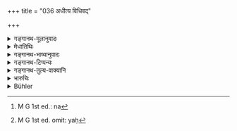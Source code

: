 +++
title = "036 अधीत्य विधिवद्"

+++

<details><summary>गङ्गानथ-मूलानुवादः</summary>

After having studied the Vedas according to rule, having begotten sons in the rightful manner, and having offered sacrifices to the rest of his ability,—he shall turn his mind towards Liberation.—(36).
</details>

<details><summary>मेधातिथिः</summary>

"त्रिभिर् ऋणैर् ऋणवा जायते यज्ञेन देवेभ्यः प्रजया पितृभ्यः स्वाध्यायेनर्षिभ्यः" (त्स् ६.३.१०.५) इति श्रुत्यनुवादिनी स्मृतिर् इयम् ।

- <u>ननु</u> च "गृही भूत्वा प्रव्रजेत् । अथ वेतरथा ब्रह्मचर्याद् एव प्रव्रजेत्" (जाबु ४) इति जाबालश्रुतिः ।

- <u>उच्यते</u> । उत्पत्तिमात्रम् आश्रित्योक्तम् उदाहरति । तत्रेदं विरुध्यते "अनुत्पाद्य तथा प्रजाम्" (म्ध् ६.३७) इति । 

- <u>यद्य्</u> एषा श्रुतिर् अस्ति किं तर्हि ।

- <u>इदम् उच्यते</u> । "प्रत्यक्षविधानाद् गार्हस्थ्यस्य" (ग्ध् ३.३६) इति । "प्रव्रजेत्" इति- तेन[^११] तु प्रव्रजितेनेमानि कर्माणि कर्तव्यान्य् अनया वेतिकर्तव्यतयेत्य् एतन् नास्ति । गृहस्थस्य त्व् अग्निहोत्रादीनि साङ्गकलपान्य् आम्नातानीत्य् एतदभिप्रायम् एतत् । ये त्व् एतां श्रुतिम् अदृष्ट्वा स्मार्ता एव नैष्ठिकादयस् ते च गृहस्थाश्रमेण प्रत्यक्षश्रुतिविधानेन बाध्यन्ते । 


[^११]:
     M G 1st ed.: na

- <u>ये च</u> क्लीबाद्यनधिकृतविषयतया स्मृतिवाक्यानाम् अर्थवत्तां वर्णयन्ति, <u>तेषाम्</u> अभिप्रायं न विद्मः । यदि तावद् आज्यावेक्षणविष्णुक्रमाद्यङ्गाशक्तौ श्रौतेषु नाधिक्रियते, यतस् तथाविधाङ्गयुक्तं कर्म यः[^१२] संपादयितुं समर्थस् तं प्रत्य् अधिकारश्रुतीनां अर्थवत्त्वे जाते न तद् असमर्थम् अपि कुर्वीतेति । यद्य् एवं स्मार्थेष्व् अपि नैष्ठिकस्य गुर्वर्थम् उदकुम्भाद्याहरणं भैक्षपरिचरणम्, पारिव्राज्ये ऽपि "न द्वितीयाम् अपि रात्रिं ग्रामे वसेत्" (ग्ध् ३.२१) इति, कुतः पङ्ग्वधयोः स्मार्तकर्मक्रमाधिकारः । उपनयनं चैषाम् अस्ति लिङ्गम् । तत एषां विवाहार्थनं "यद्य् अर्थिता तु दारैः" (म्ध् ९.२०३) इति । यद्य् अप्य् उपनयनम् आदित्यदर्शनम् अग्निप्रदक्षिणं परीत्येति च विहितम्, यतो नानुपनीतस्य विवाहसंभवो व्रात्यत्वात्, अतो यावच् छक्यं गुरुशुश्रूषणं विगुणम् अपि ब्रह्मचर्यम् एवम् अस्ति । क्लीबस्य तु प्रकृतेर् अनुपनेयतैव । स च पिततश् च न क्वचिद् अधिकृतः । 


[^१२]:
     M G 1st ed. omit: yaḥ

- तस्माद् अनधिकृतविषयं पारिव्राज्यं नैष्ठिकता चेति न मनः परितोषम् आदधाति । सत्यम् उदितहोमनिन्दावद् भविष्यति । समुच्चयपक्षम् आश्रित्य "अनपाकृत्य" (म्ध् ६.३५) इति निन्दावचनम्, न पुनः प्रतिषेध एव । अथ वा यदाकृतदारपरिग्रहस्य प्रव्रज्यायाम् अधिकार इत्य् एवम् एतन् नेयम् ॥ ६.३६ ॥
</details>

<details><summary>गङ्गानथ-भाष्यानुवादः</summary>

This *Smṛti-text* reiterates what has been said in the following
*Śruti*—‘Man is born beset with three debts—the debt of sacrifice to the
gods, the debt of offspring to the Pitṛs, and the debt of vedic study to the sages’ (*Śatapatha-Brāhmaṇa*, 1.7.2.1).

“But the Jābāla-śruti has declared that—‘one should go forth as a mendicant after having been a house-holder, or he may go forth directly after studentship’."

Our explanation of this is as follows:—What the text just quoted does is to mention the mere coming into existence of the stage of Renunciation; and if it were taken in its literal sense it would be contrary to what is said in the following verse regarding the impropriety of ‘going forth, without having begotten offspring’.

“Well, when we have the *Śruti* just quoted, what if it be contrary to a
*Smṛti-* text?”

We explain. The necessity of taking to the Householder’s life has been directly enjoined (with all its details); while all that the text does in regard to the Renunciate is to enjoin that ‘one shall go forth’; and nothing is said as to the rites to be performed by the Renunciate, or the procedure to be adopted in regard to those rites. As regards the Householder on the other hand, the *Agnihotra* and other rites have been prescribed along with nil their appurtenant details. This is what we meant (by urging that the *Śruti* text quoted, if taken in its literal sense, would be contrary to the *Smṛti-* text). Those persons then who, not knowing of the *Śruti* text describing the^(‘)three debts’, take their stand upon *Smṛti* -texts only, and become life-long ‘students’, find themselves running up against the ‘Householder’s Life’ which has been directly enjoined.

There are some people who explain the Smṛti-texts relating to the ‘Life-long Student’ as applying to the case of such men as are suffering from impotence or some such debility, and are, on that account, not entitled to entering upon the House holder’s Life.

But we do not understand what these people really mean. Their meaning may be as follows:—Such a person is not entitled to the rites laid down in the Śruti, on account of their being incapable of properly accomplishing such acts as *the* *ex* *amining of the clarified butter* (which cannot be done by the *blind*), or the *walk in Viṣṇu’s steps* (which cannot be done by the *lame*); and that even so the said Śruti-texts have their application in the case of such men as are capable of duly accomplishing the rites with all the said details; so that there is no need for taking them as forcing the disabled persona also to perform the acts^(”).

If this is what is meant, then as regards the *Smṛti* -texts also which speak of the ‘Life-long student’,—such a student also would have to ‘fetch water for the Teacher,’ to beg for food, and so forth; and in regard to the Renunciate also it has been declared that ‘he shall not dwell in any one place for a second night’. So that how could the blind and lame be entitled to these life-stages as prescribed by the *Smṛti*
-texts? In fact the Initiatory Ceremony (*upanayana*) itself is clearly
indicative of all (the four life-stages). Hence the desire of the person for marriage, which is referred to later on (9.203) in the text—‘if he has need for a wife etc. &c.’ Though in connection with the Initiatory Ceremony also, there are several details, such as *looking at the sun, going round the fire*, and so forth (which cannot be done by the blind or the lame), yet—in as much as the uninitiated person, by reason of his having become an outcast, would not be entitled to marry,—it is open to the man to keep up bis studentship, even though defective, by serving his Teacher to the best of his ability. As for the impotent man, he is, by his very nature, unfit for the Initiatory Ceremony; in fact, like the outcast, he is not entitled to anything at all.

From all this our mind is not satisfied with the view that the life of the Renunciate (directly after studentship), or that of the Life-long Student, is meant for disabled people. In fact the two methods may well be regarded as optional alternatives; as is done in the case of the two Vedic texts laying down oblations to be offend ‘before sunrise’ and ‘after sunrise’. And it is in accordance. with the alternative view that nil the four life-stages should be passed through that we have the passage—‘without paying off his debts &c.’,—which is *deprecatory* and not *prohibitive* (of Life-long Studentship, or Direct Renunciation). Or, it may be taken as referring to cases where the married man is going to take to Renunciation.—(36).
</details>

<details><summary>गङ्गानथ-टिप्पन्यः</summary>

This verse is quoted in *Yatidharmasaṅgraha* (p. 3) along with 35 which has the following notes:—These two verses mean that a man who has not already acquired dispassion towards worldly and celestial things should do all things according to the scriptures and then have recourse to Renunciation,—‘*vrajatyadhaḥ*’ *i.e*., lingers in the *satya* and other regions lower than Liberation,—the *Jabāla śruti* justifies Renunciation also for those who have not passed through all the preceding life-stages.
</details>

<details><summary>गङ्गानथ-तुल्य-वाक्यानि</summary>

**(verses 6.36-37)  
**

*Bodhāyana* (2.11.34).—‘Those dwell with us who fulfil the following
duties—the study of the Vedas, the studentship, the procreation of offspring, faith, austerity, sacrificing and giving gifts; he who praises other duties becomes dust and perishes.’

*Āpastamba* (2.24.8).—(Same as Baudhāyana.)

*Yājñavalkya* (3.57).—‘One shall turn his mind towards liberation only
after having studied the Vedas, performed *japa*, obtained sons, given away food, maintained the fires and performed sacrifices to the best of his ability;—never otherwise.’

(For other texts, see under 33-34.)

*Kāmandaka* (2.29-31).—‘The duties of the Renunciate are to renounce all
activity, to live on begging, to dwell under trees, to refuse all gifts, to avoid injury to living beings, to maintain an attitude of equality towards all, to be neutral to friends and enemies, to be unmoved by joy and grief, to be pure in mind and body, to curb speech, observe vows, to withdraw the senses from their objects, to keep the mind collected, to be absorbed in meditation and to purify his intentions.’
</details>

<details><summary>भारुचिः</summary>

036	Having studied the Vedas in accordance with the rule, having begat sons according to the sacred law, and having offered sacrifices according to his ability, he may direct his mind to (the attainment of) final liberation.
</details>

<details><summary>Bühler</summary>

036	Having studied the Vedas in accordance with the rule, having begat sons according to the sacred law, and having offered sacrifices according to his ability, he may direct his mind to (the attainment of) final liberation.
</details>
